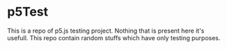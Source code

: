 # p5Test
This is a repo of p5.js testing project. Nothing that is present here it's usefull.
This repo contain random stuffs which have only testing purposes.

